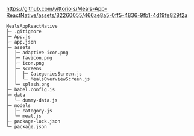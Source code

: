 


https://github.com/vittoriols/Meals-App-ReactNative/assets/82260055/466ae8a5-0ff5-4836-9fb1-4d19fe829f2a



```
MealsAppReactNative
├─ .gitignore
├─ App.js
├─ app.json
├─ assets
│  ├─ adaptive-icon.png
│  ├─ favicon.png
│  ├─ icon.png
│  ├─ screens
│  │  ├─ CategoriesScreen.js
│  │  └─ MealsOverviewScreen.js
│  └─ splash.png
├─ babel.config.js
├─ data
│  └─ dummy-data.js
├─ models
│  ├─ category.js
│  └─ meal.js
├─ package-lock.json
└─ package.json

```
